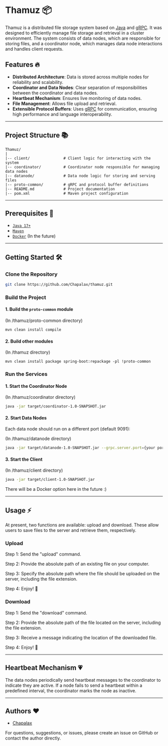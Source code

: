 # Thamuz 📦

Thamuz is a distributed file storage system based on [Java](https://www.oracle.com/java/) and [gRPC](https://grpc.io/). It was designed to efficiently manage file storage and retrieval in a cluster environment. The system consists of data nodes, which are responsible for storing files, and a coordinator node, which manages data node interactions and handles client requests.

## Features 🔥

- **Distributed Architecture**: Data is stored across multiple nodes for reliability and scalability.
- **Coordinator and Data Nodes**: Clear separation of responsibilities between the coordinator and data nodes.
- **Heartbeat Mechanism**: Ensures live monitoring of data nodes.
- **File Management**: Allows file upload and retrieval.
- **Extensible Protocol Buffers**: Uses [gRPC](https://grpc.io/) for communication, ensuring high performance and language interoperability.

---

## Project Structure 📚

```
Thamuz/
|
|-- client/               # Client logic for interacting with the system
|-- coordinator/          # Coordinator node responsible for managing data nodes
|-- datanode/             # Data node logic for storing and serving files
|-- proto-common/         # gRPC and protocol buffer definitions
|-- README.md             # Project documentation
|-- pom.xml               # Maven project configuration
```

---

## Prerequisites 📌

- [`Java 17+`](https://www.oracle.com/java/technologies/downloads/#java17)
- [`Maven`](https://maven.apache.org/)
- [`Docker`](https://www.docker.com/) (In the future)

---

## Getting Started 🛠

### Clone the Repository

```bash
git clone https://github.com/Chapalax/thamuz.git
```

### Build the Project

#### 1. Build the `proto-common` module

(In /thamuz/proto-common directory)
```bash
mvn clean install compile
```

#### 2. Build other modules

(In /thamuz directory)
```
mvn clean install package spring-boot:repackage -pl !proto-common
```

### Run the Services

#### 1. Start the Coordinator Node

(In /thamuz/coordinator directory)
```bash
java -jar target/coordinator-1.0-SNAPSHOT.jar
```

#### 2. Start Data Nodes

Each data node should run on a different port (default 9091):

(In /thamuz/datanode directory)
```bash
java -jar target/datanode-1.0-SNAPSHOT.jar --grpc.server.port={your port}
```

#### 3. Start the Client

(In /thamuz/client directory)
```bash
java -jar target/client-1.0-SNAPSHOT.jar
```
There will be a Docker option here in the future :)

---

## Usage ⚡️

At present, two functions are available: upload and download. These allow users to save files to the server and retrieve them, respectively.

### Upload

Step 1: Send the "upload" command.

Step 2: Provide the absolute path of an existing file on your computer.

Step 3: Specify the absolute path where the file should be uploaded on the server, including the file extension.

Step 4: Enjoy! 👀

### Download

Step 1: Send the "download" command.

Step 2: Provide the absolute path of the file located on the server, including the file extension.

Step 3: Receive a message indicating the location of the downloaded file.

Step 4: Enjoy! 👀

---

## Heartbeat Mechanism 💗

The data nodes periodically send heartbeat messages to the coordinator to indicate they are active. If a node fails to send a heartbeat within a predefined interval, the coordinator marks the node as inactive.

---

## Authors ❤️

- [Chapalax](https://github.com/Chapalax)

For questions, suggestions, or issues, please create an issue on GitHub or contact the author directly.

